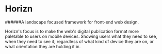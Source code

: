 # Horizn

######A landscape focused framework for front-end web design. 

Horizn's focus is to make the web's digital publication format more paletable to users on mobile devices. Showing users what they need to see, when they need to see it, regardless of what kind of device they are on, or what orientation they are holding it in.
